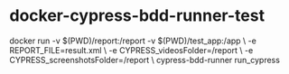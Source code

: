 # docker-cypress-bdd-runner-test

docker run -v $(PWD)/report:/report -v $(PWD)/test_app:/app \\
	-e REPORT_FILE=result.xml \\
	-e CYPRESS_videosFolder=/report \\
	-e CYPRESS_screenshotsFolder=/report \\
	cypress-bdd-runner run_cypress
